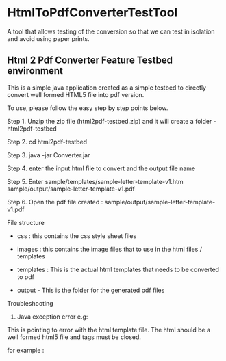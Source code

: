 # HtmlToPdfConverterTestTool
A tool that allows testing of the conversion so that we can test in isolation and avoid using paper prints.

Html 2 Pdf Converter Feature Testbed environment
-------------------------------------------------------

This is a simple java application created as a simple testbed to directly convert well formed
HTML5 file into pdf version.

To use, please follow the easy step by step points below.

Step 1. Unzip the zip file (html2pdf-testbed.zip) and it will create a folder - html2pdf-testbed

Step 2. cd html2pdf-testbed

Step 3. java -jar Converter.jar

Step 4. enter the input html file to convert and the output file name

Step 5. Enter sample/templates/sample-letter-template-v1.htm sample/output/sample-letter-template-v1.pdf

Step 6. Open the pdf file created :  sample/output/sample-letter-template-v1.pdf


File structure

  - css : this contains the css style sheet files

  - images : this contains the image files that to use in the html files / templates

  - templates : This is the actual html templates that needs to be converted to pdf

  - output - This is the folder for the generated pdf files

Troubleshooting

1. Java exception error e.g:

This is pointing to error with the html template file. The html should be a well formed html5 file and tags must be closed.

for example : <link rel="stylesheet" href="styles.css"></style>